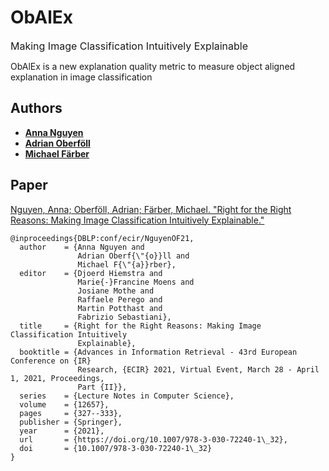 # ObAlEx

<font size=3>Making Image Classification Intuitively Explainable</font>

ObAlEx is a new explanation quality metric to measure object aligned explanation in image classification

## Authors

* **[Anna Nguyen](https://www.aifb.kit.edu/web/Anna_Nguyen/en)**
* **[Adrian Oberföll](https://www.aifb.kit.edu/web/Adrian_Oberföll/en)**
* **[Michael Färber](https://www.aifb.kit.edu/web/Michael_Färber/en)**

## Paper
[Nguyen, Anna; Oberföll, Adrian; Färber, Michael. "Right for the Right Reasons: Making Image Classification Intuitively
               Explainable."](https://doi.org/10.1007/978-3-030-72240-1\_32)
```
@inproceedings{DBLP:conf/ecir/NguyenOF21,
  author    = {Anna Nguyen and
               Adrian Oberf{\"{o}}ll and
               Michael F{\"{a}}rber},
  editor    = {Djoerd Hiemstra and
               Marie{-}Francine Moens and
               Josiane Mothe and
               Raffaele Perego and
               Martin Potthast and
               Fabrizio Sebastiani},
  title     = {Right for the Right Reasons: Making Image Classification Intuitively
               Explainable},
  booktitle = {Advances in Information Retrieval - 43rd European Conference on {IR}
               Research, {ECIR} 2021, Virtual Event, March 28 - April 1, 2021, Proceedings,
               Part {II}},
  series    = {Lecture Notes in Computer Science},
  volume    = {12657},
  pages     = {327--333},
  publisher = {Springer},
  year      = {2021},
  url       = {https://doi.org/10.1007/978-3-030-72240-1\_32},
  doi       = {10.1007/978-3-030-72240-1\_32}
}
```
